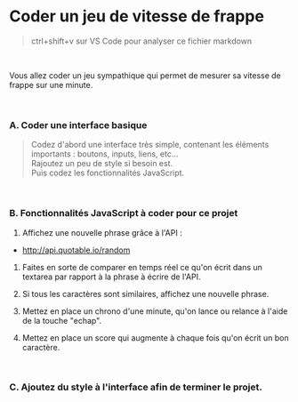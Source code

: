 # Coder un jeu de vitesse de frappe

> ctrl+shift+v sur VS Code pour analyser ce fichier markdown

<br>

  Vous allez coder un jeu sympathique qui permet de mesurer sa vitesse de frappe sur une minute.

<br>

### A. Coder une interface basique
> Codez d'abord une interface très simple, contenant les éléments importants : boutons, inputs, liens, etc... <br>
> Rajoutez un peu de style si besoin est. 
> <br>
> Puis codez les fonctionnalités JavaScript.
> 
<br>

### B. Fonctionnalités JavaScript à coder pour ce projet

1. Affichez une nouvelle phrase grâce à l'API :
- http://api.quotable.io/random
1. Faites en sorte de comparer en temps réel ce qu'on écrit dans un textarea par rapport à la phrase à écrire de l'API.
   
2. Si tous les caractères sont similaires, affichez une nouvelle phrase.
3. Mettez en place un chrono d'une minute, qu'on lance ou relance à l'aide de la touche "echap".
4. Mettez en place un score qui augmente à chaque fois qu'on écrit un bon caractère.

<br>

### C. Ajoutez du style à l'interface afin de terminer le projet.
